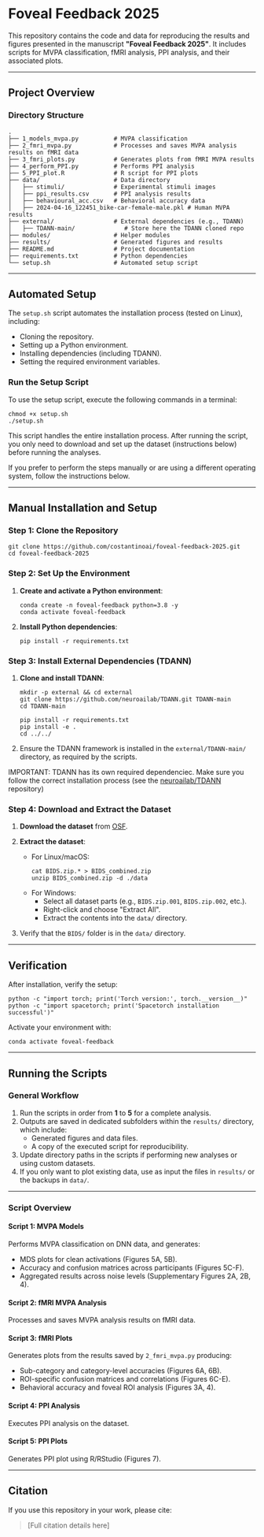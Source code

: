 # Foveal Feedback 2025

This repository contains the code and data for reproducing the results and figures presented in the manuscript **"Foveal Feedback 2025"**. It includes scripts for MVPA classification, fMRI analysis, PPI analysis, and their associated plots.

---

## Project Overview

### Directory Structure

```
.
├── 1_models_mvpa.py          # MVPA classification
├── 2_fmri_mvpa.py            # Processes and saves MVPA analysis results on fMRI data
├── 3_fmri_plots.py           # Generates plots from fMRI MVPA results
├── 4_perform_PPI.py          # Performs PPI analysis
├── 5_PPI_plot.R              # R script for PPI plots
├── data/                     # Data directory
│   ├── stimuli/              # Experimental stimuli images
│   ├── ppi_results.csv       # PPI analysis results
│   ├── behavioural_acc.csv   # Behavioral accuracy data
│   ├── 2024-04-16_122451_bike-car-female-male.pkl # Human MVPA results
├── external/                 # External dependencies (e.g., TDANN)
│   ├── TDANN-main/              # Store here the TDANN cloned repo               
├── modules/                  # Helper modules
├── results/                  # Generated figures and results
├── README.md                 # Project documentation
├── requirements.txt          # Python dependencies
└── setup.sh                  # Automated setup script
```

---

## Automated Setup

The `setup.sh` script automates the installation process (tested on Linux), including:
- Cloning the repository.
- Setting up a Python environment.
- Installing dependencies (including TDANN).
- Setting the required environment variables.

### Run the Setup Script

To use the setup script, execute the following commands in a terminal:

```
chmod +x setup.sh
./setup.sh
```

This script handles the entire installation process. After running the script, you only need to download and set up the dataset (instructions below) before running the analyses.

If you prefer to perform the steps manually or are using a different operating system, follow the instructions below.

---

## Manual Installation and Setup

### Step 1: Clone the Repository

```
git clone https://github.com/costantinoai/foveal-feedback-2025.git
cd foveal-feedback-2025
```

### Step 2: Set Up the Environment

1. **Create and activate a Python environment**:
   ```
   conda create -n foveal-feedback python=3.8 -y
   conda activate foveal-feedback
   ```

2. **Install Python dependencies**:
   ```
   pip install -r requirements.txt
   ```

### Step 3: Install External Dependencies (TDANN)

1. **Clone and install TDANN**:
   ```
   mkdir -p external && cd external
   git clone https://github.com/neuroailab/TDANN.git TDANN-main
   cd TDANN-main

   pip install -r requirements.txt
   pip install -e .
   cd ../../
   ```

2. Ensure the TDANN framework is installed in the `external/TDANN-main/` directory, as required by the scripts.

IMPORTANT: TDANN has its own required dependenciec. Make sure you follow the correct installation process (see the [neuroailab/TDANN](https://github.com/neuroailab/TDANN) repository)

### Step 4: Download and Extract the Dataset

1. **Download the dataset** from [OSF](https://osf.io/h95a2/).
2. **Extract the dataset**:
   - For Linux/macOS:
     ```
     cat BIDS.zip.* > BIDS_combined.zip
     unzip BIDS_combined.zip -d ./data
     ```
   - For Windows:
     - Select all dataset parts (e.g., `BIDS.zip.001`, `BIDS.zip.002`, etc.).
     - Right-click and choose "Extract All".
     - Extract the contents into the `data/` directory.

3. Verify that the `BIDS/` folder is in the `data/` directory.

---

## Verification

After installation, verify the setup:

```
python -c "import torch; print('Torch version:', torch.__version__)"
python -c "import spacetorch; print('Spacetorch installation successful')"
```

Activate your environment with:

```
conda activate foveal-feedback
```

---

## Running the Scripts

### General Workflow

1. Run the scripts in order from **1** to **5** for a complete analysis.
2. Outputs are saved in dedicated subfolders within the `results/` directory, which include:
   - Generated figures and data files.
   - A copy of the executed script for reproducibility.
3. Update directory paths in the scripts if performing new analyses or using custom datasets.
4. If you only want to plot existing data, use as input the files in `results/` or the backups in `data/`.

---

### Script Overview

#### **Script 1: MVPA Models**

Performs MVPA classification on DNN data, and generates:
- MDS plots for clean activations (Figures 5A, 5B).
- Accuracy and confusion matrices across participants (Figures 5C-F).
- Aggregated results across noise levels (Supplementary Figures 2A, 2B, 4).

#### **Script 2: fMRI MVPA Analysis**

Processes and saves MVPA analysis results on fMRI data.

#### **Script 3: fMRI Plots**

Generates plots from the results saved by `2_fmri_mvpa.py` producing:
- Sub-category and category-level accuracies (Figures 6A, 6B).
- ROI-specific confusion matrices and correlations (Figures 6C-E).
- Behavioral accuracy and foveal ROI analysis (Figures 3A, 4).

#### **Script 4: PPI Analysis**

Executes PPI analysis on the dataset.

#### **Script 5: PPI Plots**

Generates PPI plot using R/RStudio (Figures 7).

---

## Citation

If you use this repository in your work, please cite:

> [Full citation details here]
